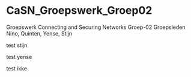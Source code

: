 # CaSN_Groepswerk_Groep02
Groepswerk Connecting and Securing Networks
Groep-02
Groepsleden Nino, Quinten, Yense, Stijn

test stijn

test yense

test ikke